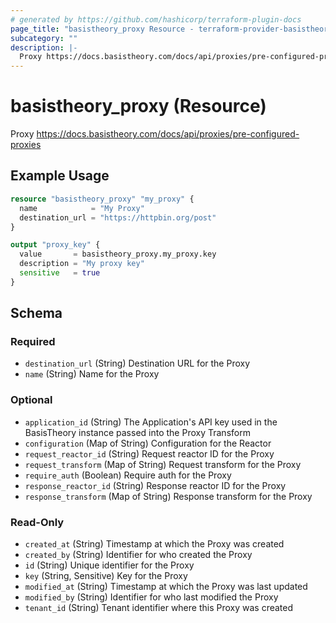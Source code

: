 ```yaml
---
# generated by https://github.com/hashicorp/terraform-plugin-docs
page_title: "basistheory_proxy Resource - terraform-provider-basistheory"
subcategory: ""
description: |-
  Proxy https://docs.basistheory.com/docs/api/proxies/pre-configured-proxies
---
```


# basistheory_proxy (Resource)

Proxy https://docs.basistheory.com/docs/api/proxies/pre-configured-proxies

## Example Usage

```terraform
resource "basistheory_proxy" "my_proxy" {
  name            = "My Proxy"
  destination_url = "https://httpbin.org/post"
}

output "proxy_key" {
  value       = basistheory_proxy.my_proxy.key
  description = "My proxy key"
  sensitive   = true
}
```

<!-- schema generated by tfplugindocs -->
## Schema

### Required

- `destination_url` (String) Destination URL for the Proxy
- `name` (String) Name for the Proxy

### Optional

- `application_id` (String) The Application's API key used in the BasisTheory instance passed into the Proxy Transform
- `configuration` (Map of String) Configuration for the Reactor
- `request_reactor_id` (String) Request reactor ID for the Proxy
- `request_transform` (Map of String) Request transform for the Proxy
- `require_auth` (Boolean) Require auth for the Proxy
- `response_reactor_id` (String) Response reactor ID for the Proxy
- `response_transform` (Map of String) Response transform for the Proxy

### Read-Only

- `created_at` (String) Timestamp at which the Proxy was created
- `created_by` (String) Identifier for who created the Proxy
- `id` (String) Unique identifier for the Proxy
- `key` (String, Sensitive) Key for the Proxy
- `modified_at` (String) Timestamp at which the Proxy was last updated
- `modified_by` (String) Identifier for who last modified the Proxy
- `tenant_id` (String) Tenant identifier where this Proxy was created


